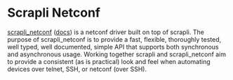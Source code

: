 # Scrapli Netconf


[scrapli_netconf](https://github.com/scrapli/scrapli_netconf) ([docs](https://scrapli.github.io/scrapli_netconf/)) 
is a netconf driver built on top of scrapli. The purpose of scrapli_netconf is to provide a fast, flexible, 
thoroughly tested, well typed, well documented, simple API that supports both synchronous and asynchronous usage. 
Working together scrapli and scrapli_netconf aim to provide a consistent (as is practical) look and feel when 
automating devices over telnet, SSH, or netconf (over SSH).
